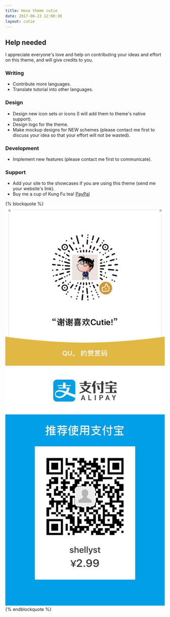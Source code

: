 ```yaml
---
title: Hexo theme cutie
date: 2017-06-23 12:00:30
layout: cutie
---
```


## Help needed

I appreciate everyone's love and help on contributing your ideas and effort on this theme, and will give credits to you.</p>

### Writing

* Contribute more languages.
* Translate tutorial into other languages.

### Design

* Design new icon sets or icons (I will add them to theme's native support).
* Design logo for the theme.
* Make mockup designs for NEW schemes (please contact me first to discuss your idea so that your effort will not be wasted).

### Development

* Implement new features (please contact me first to communicate).

### Support

* Add your site to the showcases if you are using this theme (send me your website's link).
* Buy me a cup of Kung Fu tea! [PayPal](https://www.paypal.me/QuTang/2.99)

{% blockquote %}
![微信赞赏](wechat_pay.jpg)
![支付宝赞赏](alipay_pay.jpg)
{% endblockquote %}

